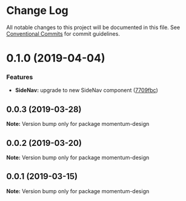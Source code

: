 # Change Log

All notable changes to this project will be documented in this file.
See [Conventional Commits](https://conventionalcommits.org) for commit guidelines.

# 0.1.0 (2019-04-04)


### Features

* **SideNav:** upgrade to new SideNav component ([7709fbc](https://github.com/collab-ui/collab-ui/commit/7709fbc))





## 0.0.3 (2019-03-28)

**Note:** Version bump only for package momentum-design





## 0.0.2 (2019-03-20)

**Note:** Version bump only for package momentum-design





## 0.0.1 (2019-03-15)

**Note:** Version bump only for package momentum-design
